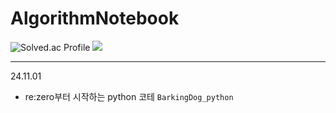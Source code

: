 # AlgorithmNotebook

![Solved.ac Profile](http://mazassumnida.wtf/api/v2/generate_badge?boj=toddlf0614)
<img src="http://mazandi.herokuapp.com/api?handle=toddlf0614&theme=dark"/>


---
24.11.01
  - re:zero부터 시작하는 python 코테 `BarkingDog_python`
